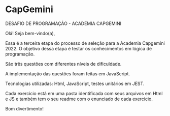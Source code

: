 # CapGemini

DESAFIO DE PROGRAMAÇÃO - ACADEMIA CAPGEMINI

Olá! Seja bem-vindo(a),

Essa é a terceira etapa do processo de seleção para a Academia Capgemini 2022. O objetivo dessa etapa é testar os conhecimentos em lógica de programação. 

São três questões com diferentes níveis de dificuldade. 

A implementação das questões foram feitas em JavaScript.

Tecnologias utilizadas:
Html, JavaScript, testes unitários em JEST.

Cada exercicio está em uma pasta identificada com seus arquivos em Html e JS e também tem o seu readme com o
enunciado de cada exercicio.

Bom divertimento!

